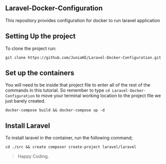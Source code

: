 ## Laravel-Docker-Configuration
This repository provides configuration for docker to run laravel application

## Setting Up the project
To clone the project run:

`git clone https://github.com/JuniaKE/Laravel-Docker-Configuration.git`
## Set up the containers
You will need to be inside that project file to enter all of the rest of the commands in this tutorial. So remember to type `cd Laravel-Docker-Configuration` to move your terminal working location to the project file we just barely created.

`docker-compose build && docker-compose up -d`

## Install Laravel 
To install laravel in the container, run the following command;

`cd ./src && create composer create-project laravel/laravel`

> Happy Coding.